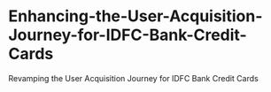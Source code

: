 # Enhancing-the-User-Acquisition-Journey-for-IDFC-Bank-Credit-Cards
Revamping the User Acquisition Journey for IDFC Bank Credit Cards
